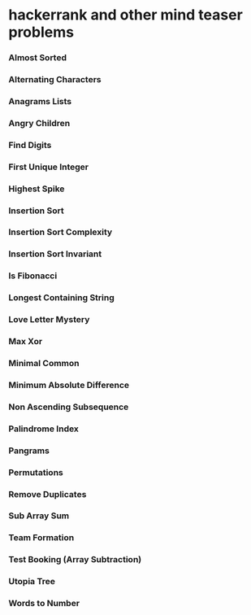 # hackerrank and other mind teaser problems

### Almost Sorted
### Alternating Characters
### Anagrams Lists
### Angry Children
### Find Digits
### First Unique Integer
### Highest Spike
### Insertion Sort
### Insertion Sort Complexity
### Insertion Sort Invariant
### Is Fibonacci
### Longest Containing String
### Love Letter Mystery
### Max Xor
### Minimal Common
### Minimum Absolute Difference
### Non Ascending Subsequence
### Palindrome Index
### Pangrams
### Permutations
### Remove Duplicates
### Sub Array Sum
### Team Formation
### Test Booking (Array Subtraction)
### Utopia Tree
### Words to Number
